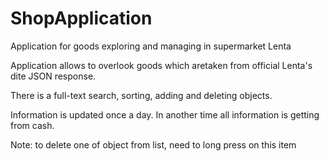 # ShopApplication
Application for goods exploring and managing in supermarket Lenta

Application allows to overlook goods which aretaken from official Lenta's dite JSON response.

There is a full-text search, sorting, adding and deleting objects.

Information is updated once a day. In another time all information is getting from cash.

Note: to delete one of object from list, need to long press on this item
